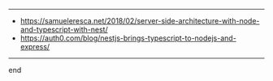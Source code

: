 
---

- https://samueleresca.net/2018/02/server-side-architecture-with-node-and-typescript-with-nest/
- https://auth0.com/blog/nestjs-brings-typescript-to-nodejs-and-express/







---

end